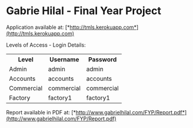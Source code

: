 # Gabrie Hilal - Final Year Project

Application available at: [*http://tmls.kerokuapp.com*](http://tmls.kerokuapp.com)

Levels of Access - Login Details:

<table>
  <tr>
    <th>Level</th><th>Username</th><th>Password</th>
  </tr>
  <tr>
    <td>Admin</td><td>admin</td><td>admin</td>
  </tr>
  <tr>
    <td>Accounts</td><td>accounts</td><td>accounts</td>
  </tr>
  <tr>
    <td>Commercial</td><td>commercial</td><td>commercial</td>
  </tr>
  <tr>
    <td>Factory</td><td>factory1</td><td>factory1</td>
  </tr>
</table>


Report available in PDF at: [*http://www.gabrielhilal.com/FYP/Report.pdf*](http://www.gabrielhilal.com/FYP/Report.pdf)

